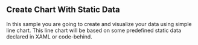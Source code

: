 ## Create Chart With Static Data
In this sample you are going to create and visualize your data using simple line chart. This line chart will be based on some predefined static data declared in XAML or code-behind.

[//]: <keywords: lineseries, xaml, codebehind>